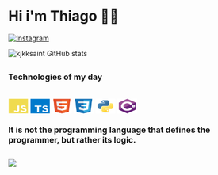 # Hi i'm Thiago 👋🏽


[![Instagram](https://img.shields.io/badge/Instagram-E4405F?style=for-the-badge&logo=instagram&logoColor=white)](https://www.instagram.com/kjkksaint_/)

![kjkksaint GitHub stats](https://github-readme-stats.vercel.app/api?username=kjkksaint&theme=dark&show_icons=true&theme=onedark)

##

### Technologies of my day

<div style="display: inline_block"><br>
  <img align="center" alt="Js" height="30" width="40" src="https://raw.githubusercontent.com/devicons/devicon/master/icons/javascript/javascript-plain.svg">
  <img align="center" alt="Ts" height="30" width="40" src="https://raw.githubusercontent.com/devicons/devicon/master/icons/typescript/typescript-plain.svg">
  <img align="center" alt="HTML" height="30" width="40" src="https://raw.githubusercontent.com/devicons/devicon/master/icons/html5/html5-original.svg">
  <img align="center" alt="CSS" height="30" width="40" src="https://raw.githubusercontent.com/devicons/devicon/master/icons/css3/css3-original.svg">
  <img align="center" alt="Python" height="30" width="40" src="https://raw.githubusercontent.com/devicons/devicon/master/icons/python/python-original.svg">
  <img align="center" alt="Csharp" height="30" width="40" src="https://raw.githubusercontent.com/devicons/devicon/master/icons/csharp/csharp-original.svg">
</div>

### It is not the programming language that defines the programmer, but rather its logic.
##
![](https://media1.tenor.com/m/8-3I6vR6J7kAAAAC/tooruoikawa-oikawa.gif)

